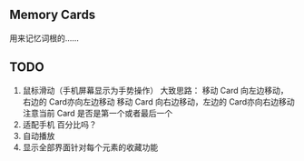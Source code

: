 ## Memory Cards
用来记忆词根的……

## TODO
1. 鼠标滑动（手机屏幕显示为手势操作）
大致思路：
移动 Card 向左边移动，右边的 Card亦向左边移动
移动 Card 向右边移动，左边的 Card亦向右边移动
注意当前 Card 是否是第一个或者最后一个
2. 适配手机 百分比吗？
3. 自动播放
4. 显示全部界面针对每个元素的收藏功能
